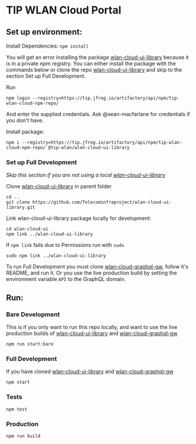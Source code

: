 # TIP WLAN Cloud Portal

## Set up environment:

Install Dependencies:
`npm install`

You will get an error installing the package [wlan-cloud-ui-library](https://github.com/Telecominfraproject/wlan-cloud-ui-library) because it is in a private npm registry.
You can either install the package with the commands below or clone the repo [wlan-cloud-ui-library](https://github.com/Telecominfraproject/wlan-cloud-ui-library) and skip to the section Set up Full Development.

Run

```
npm login --registry=https://tip.jfrog.io/artifactory/api/npm/tip-wlan-cloud-npm-repo/
```

And enter the supplied credentials. Ask @sean-macfarlane for credentials if you don't have.

Install package:

```
npm i --registry=https://tip.jfrog.io/artifactory/api/npm/tip-wlan-cloud-npm-repo/ @tip-wlan/wlan-cloud-ui-library
```

### Set up Full Development

_Skip this section if you are not using a local [wlan-cloud-ui-library](https://github.com/Telecominfraproject/wlan-cloud-ui-library)_

Clone [wlan-cloud-ui-library](https://github.com/Telecominfraproject/wlan-cloud-ui-library) in parent folder

```
cd ..
git clone https://github.com/Telecominfraproject/wlan-cloud-ui-library.git
```

Link wlan-cloud-ui-library package locally for development:

```
cd wlan-cloud-ui
npm link ../wlan-cloud-ui-library
```

If `npm link` fails due to Permissions run with `sudo`

```
sudo npm link ../wlan-cloud-ui-library
```

To run Full Development you must clone [wlan-cloud-graphql-gw](https://github.com/Telecominfraproject/wlan-cloud-graphql-gw), follow it's README, and run it. Or you use the live production build by setting the environment variable `API` to the GraphQL domain.

## Run:

### Bare Development

This is if you only want to run this repo locally, and want to use the live production builds of [wlan-cloud-ui-library](https://github.com/Telecominfraproject/wlan-cloud-ui-library) and [wlan-cloud-graphql-gw](https://github.com/Telecominfraproject/wlan-cloud-graphql-gw)

`npm run start:bare`

### Full Development

If you have cloned [wlan-cloud-ui-library](https://github.com/Telecominfraproject/wlan-cloud-ui-library) and [wlan-cloud-graphql-gw](https://github.com/Telecominfraproject/wlan-cloud-graphql-gw)

`npm start`

### Tests

`npm test`

### Production

`npm run build`
